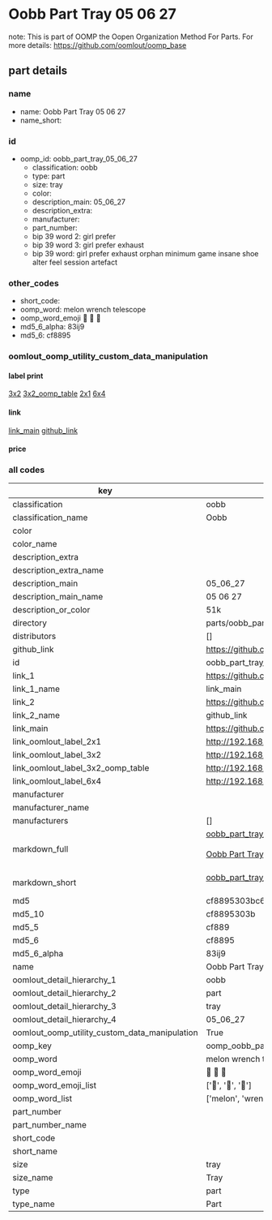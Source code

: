 # Oobb Part Tray 05 06 27  

note: This is part of OOMP the Oopen Organization Method For Parts. For more details: https://github.com/oomlout/oomp_base

##  part details





### name
* name: Oobb Part Tray 05 06 27
* name_short: 
### id
* oomp_id: oobb_part_tray_05_06_27
  * classification: oobb
  * type: part
  * size: tray
  * color: 
  * description_main: 05_06_27
  * description_extra: 
  * manufacturer: 
  * part_number: 
  * bip 39 word 2: girl prefer
  * bip 39 word 3: girl prefer exhaust
  * bip 39 word: girl prefer exhaust orphan minimum game insane shoe alter feel session artefact

### other_codes
* short_code: 
* oomp_word: melon wrench telescope
* oomp_word_emoji :melon: :wrench: :telescope:
* md5_6_alpha: 83ij9
* md5_6: cf8895






### oomlout_oomp_utility_custom_data_manipulation
#### label print
[3x2](http://192.168.1.245:1112/?label=oomp%2083ij9)
[3x2_oomp_table](http://192.168.1.107:1112/?label=oomp%2083ij9)
[2x1](http://192.168.1.242:1112/?label=oomp%2083ij9)
[6x4](http://192.168.1.55:1112/?label=oomp%2083ij9)    

#### link

[link_main](https://github.com/oomlout/oomlout_oomp_current_version_messy/tree/main/parts/oobb_part_tray_05_06_27) [github_link](https://github.com/oomlout/oomlout_oomp_part_src/tree/main/parts/oobb_part_tray_05_06_27)                             

#### price







### all codes 
| key | value |  
| --- | --- |  
| classification | oobb |  
| classification_name | Oobb |  
| color |  |  
| color_name |  |  
| description_extra |  |  
| description_extra_name |  |  
| description_main | 05_06_27 |  
| description_main_name | 05 06 27 |  
| description_or_color | 51k |  
| directory | parts/oobb_part_tray_05_06_27 |  
| distributors | [] |  
| github_link | https://github.com/oomlout/oomlout_oomp_part_src/tree/main/parts/oobb_part_tray_05_06_27 |  
| id | oobb_part_tray_05_06_27 |  
| link_1 | https://github.com/oomlout/oomlout_oomp_current_version_messy/tree/main/parts/oobb_part_tray_05_06_27 |  
| link_1_name | link_main |  
| link_2 | https://github.com/oomlout/oomlout_oomp_part_src/tree/main/parts/oobb_part_tray_05_06_27 |  
| link_2_name | github_link |  
| link_main | https://github.com/oomlout/oomlout_oomp_current_version_messy/tree/main/parts/oobb_part_tray_05_06_27 |  
| link_oomlout_label_2x1 | http://192.168.1.242:1112/?label=oomp%2083ij9 |  
| link_oomlout_label_3x2 | http://192.168.1.245:1112/?label=oomp%2083ij9 |  
| link_oomlout_label_3x2_oomp_table | http://192.168.1.107:1112/?label=oomp%2083ij9 |  
| link_oomlout_label_6x4 | http://192.168.1.55:1112/?label=oomp%2083ij9 |  
| manufacturer |  |  
| manufacturer_name |  |  
| manufacturers | [] |  
| markdown_full | [oobb_part_tray_05_06_27](https://github.com/oomlout/oomlout_oomp_current_version_messy/tree/main/parts/oobb_part_tray_05_06_27)<br>[](https://github.com/oomlout/oomlout_oomp_current_version_messy/tree/main/parts/oobb_part_tray_05_06_27)<br>[Oobb Part Tray 05 06 27](https://github.com/oomlout/oomlout_oomp_current_version_messy/tree/main/parts/oobb_part_tray_05_06_27)<br><br> |  
| markdown_short | [oobb_part_tray_05_06_27](https://github.com/oomlout/oomlout_oomp_current_version_messy/tree/main/parts/oobb_part_tray_05_06_27)<br><br> |  
| md5 | cf8895303bc66e9d7cc689cc9eea7312 |  
| md5_10 | cf8895303b |  
| md5_5 | cf889 |  
| md5_6 | cf8895 |  
| md5_6_alpha | 83ij9 |  
| name | Oobb Part Tray 05 06 27 |  
| oomlout_detail_hierarchy_1 | oobb |  
| oomlout_detail_hierarchy_2 | part |  
| oomlout_detail_hierarchy_3 | tray |  
| oomlout_detail_hierarchy_4 | 05_06_27 |  
| oomlout_oomp_utility_custom_data_manipulation | True |  
| oomp_key | oomp_oobb_part_tray_05_06_27 |  
| oomp_word | melon wrench telescope |  
| oomp_word_emoji | :melon: :wrench: :telescope: |  
| oomp_word_emoji_list | [':melon:', ':wrench:', ':telescope:'] |  
| oomp_word_list | ['melon', 'wrench', 'telescope'] |  
| part_number |  |  
| part_number_name |  |  
| short_code |  |  
| short_name |  |  
| size | tray |  
| size_name | Tray |  
| type | part |  
| type_name | Part |  
